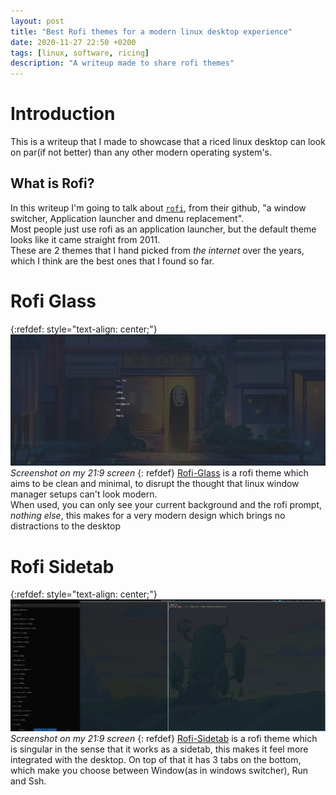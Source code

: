 ```yaml
---
layout: post
title: "Best Rofi themes for a modern linux desktop experience"
date: 2020-11-27 22:50 +0200
tags: [linux, software, ricing]
description: "A writeup made to share rofi themes"
---
```


# Introduction

This is a writeup that I made to showcase that a riced linux desktop can look on par(if not better) than any other modern operating system's.  

## What is Rofi?

In this writeup I'm going to talk about [`rofi`](https://github.com/davatorium/rofi), from their github, "a window switcher, Application launcher and dmenu replacement".  
Most people just use rofi as an application launcher, but the default theme looks like it came straight from 2011.  
These are 2 themes that I hand picked from _the internet_ over the years, which I think are the best ones that I found so far.

# Rofi Glass

{:refdef: style="text-align: center;"}
[![screenshot1](/assets/posts/fullscreen-rofi-theme/rofi_theme_screenshot1.png)](/assets/posts/fullscreen-rofi-theme/rofi_theme_screenshot1.png)
*Screenshot on my 21:9 screen*
{: refdef}
[Rofi-Glass](https://gist.github.com/Ferryistaken/e0cf8e0850ae386d33580aa191b4ebad#file-rofi-glass-fullscreen-rasi) is a rofi theme which aims to be clean and minimal, to disrupt the thought that linux window manager setups can't look modern.  
When used, you can only see your current background and the rofi prompt, _nothing else_, this makes for a very modern design which brings no distractions to the desktop

# Rofi Sidetab

{:refdef: style="text-align: center;"}
[![screenshot2](/assets/posts/fullscreen-rofi-theme/rofi_theme_screenshot2.png)](/assets/posts/fullscreen-rofi-theme/rofi_theme_screenshot2.png)
*Screenshot on my 21:9 screen*
{: refdef}
[Rofi-Sidetab](https://gist.github.com/Ferryistaken/e0cf8e0850ae386d33580aa191b4ebad#file-sidetab-rasi) is a rofi theme which is singular in the sense that it works as a sidetab, this makes it feel more integrated with the desktop. On top of that it has 3 tabs on the bottom, which make you choose between Window(as in windows switcher), Run and Ssh.